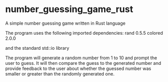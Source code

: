 # number_guessing_game_rust
A simple number guessing game written in Rust language

The program uses the following imported dependencies:
rand 0.5.5
colored 2.0.0

and the standard std::io library

The program will generate a random number from 1 to 10 and prompt the user to guess. It will then compare the guess to the generated number and provide feedback to the user about whether the guessed number was smaller or greater than the randomly generated one.
